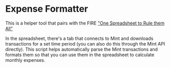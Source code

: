 # Expense Formatter

This is a helper tool that pairs with the FIRE ["One Spreadsheet to Rule them All"](https://forum.mrmoneymustache.com/share-your-badassity/one-sheet-to-rule-them-all/)

In the spreadsheet, there's a tab that connects to Mint and downloads transactions for a set time period (you can also do this through the Mint API directly). This script helps automatically parse the Mint transactions and formats them so that you can use them in the spreadsheet to calculate monthly expenses.
